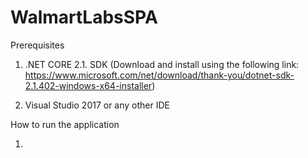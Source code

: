 # WalmartLabsSPA

Prerequisites

1. .NET CORE 2.1. SDK (Download and install using the following link: https://www.microsoft.com/net/download/thank-you/dotnet-sdk-2.1.402-windows-x64-installer)

2. Visual Studio 2017 or any other IDE

How to run the application

1. 
